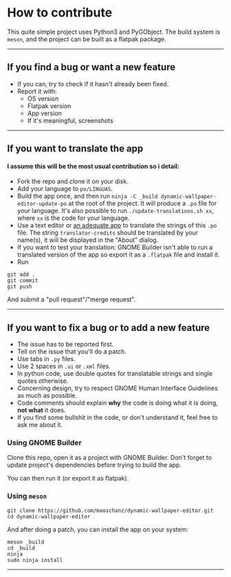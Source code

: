 # How to contribute

This quite simple project uses Python3 and PyGObject. The build system is `meson`, and the project can be built as a flatpak package.

----

## If you find a bug or want a new feature

- If you can, try to check if it hasn't already been fixed.
- Report it with:
	- OS version
	- Flatpak version
	- App version
	- If it's meaningful, screenshots

----

## If you want to translate the app

#### I assume this will be the most usual contribution so i detail:

- Fork the repo and clone it on your disk.
- Add your language to `po/LINGUAS`.
- Build the app once, and then run `ninja -C _build dynamic-wallpaper-editor-update-po` at the root of the project. It will produce a `.po` file for your language. It's also possible to run `./update-translations.sh xx`, where `xx` is the code for your language.
- Use a text editor or [an adequate app](https://flathub.org/apps/details/org.gnome.Gtranslator) to translate the strings of this `.po` file. The string `translator-credits` should be translated by your name(s), it will be displayed in the "About" dialog.
- If you want to test your translation: GNOME Builder isn't able to run a translated version of the app so export it as a `.flatpak` file and install it.
- Run
```
git add .
git commit
git push
```
And submit a "pull request"/"merge request".

----

## If you want to fix a bug or to add a new feature

- The issue has to be reported first.
- Tell on the issue that you'll do a patch.
- Use tabs in `.py` files.
- Use 2 spaces in `.ui` or `.xml` files.
- In python code, use double quotes for translatable strings and single quotes otherwise.
- Concerning design, try to respect GNOME Human Interface Guidelines as much as possible.
- Code comments should explain **why** the code is doing what it is doing, **not what** it does.
- If you find some bullshit in the code, or don't understand it, feel free to ask me about it.

### Using GNOME Builder

Clone this repo, open it as a project with GNOME Builder. Don't forget to update project's dependencies before trying to build the app.

You can then run it (or export it as flatpak).

### Using `meson`

```
git clone https://github.com/maoschanz/dynamic-wallpaper-editor.git
cd dynamic-wallpaper-editor
```

And after doing a patch, you can install the app on your system:

```
meson _build
cd _build
ninja
sudo ninja install
```

----
